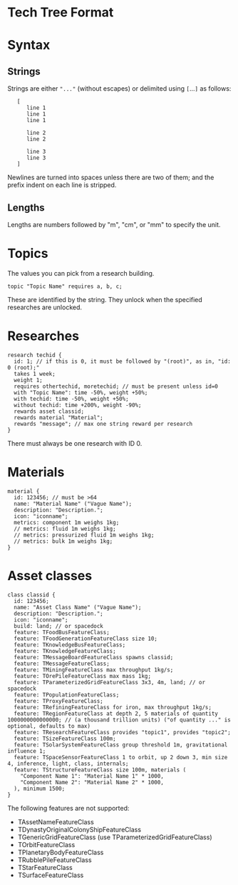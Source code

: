 Tech Tree Format
================

# Syntax

## Strings

Strings are either `"..."` (without escapes) or delimited using `[`...`]` as follows:

```
   [
      line 1
      line 1
      line 1

      line 2
      line 2

      line 3
      line 3
   ]
```

Newlines are turned into spaces unless there are two of them; and the
prefix indent on each line is stripped.

## Lengths

Lengths are numbers followed by "m", "cm", or "mm" to specify the unit.


# Topics

The values you can pick from a research building.

```
topic "Topic Name" requires a, b, c;
```

These are identified by the string. They unlock when the specified researches are unlocked.


# Researches

```
research techid {
  id: 1; // if this is 0, it must be followed by "(root)", as in, "id: 0 (root);"
  takes 1 week;
  weight 1;
  requires othertechid, moretechid; // must be present unless id=0
  with "Topic Name": time -50%, weight +50%;
  with techid: time -50%, weight +50%;
  without techid: time +200%, weight -90%;
  rewards asset classid;
  rewards material "Material";
  rewards "message"; // max one string reward per research
}
```

There must always be one research with ID 0.


# Materials

```
material {
  id: 123456; // must be >64
  name: "Material Name" ("Vague Name");
  description: "Description.";
  icon: "iconname";
  metrics: component 1m weighs 1kg;
  // metrics: fluid 1m weighs 1kg;
  // metrics: pressurized fluid 1m weighs 1kg;
  // metrics: bulk 1m weighs 1kg;
}
```


# Asset classes

```
class classid {
  id: 123456;
  name: "Asset Class Name" ("Vague Name");
  description: "Description.";
  icon: "iconname";
  build: land; // or spacedock
  feature: TFoodBusFeatureClass;
  feature: TFoodGenerationFeatureClass size 10;
  feature: TKnowledgeBusFeatureClass;
  feature: TKnowledgeFeatureClass;
  feature: TMessageBoardFeatureClass spawns classid;
  feature: TMessageFeatureClass;
  feature: TMiningFeatureClass max throughput 1kg/s;
  feature: TOrePileFeatureClass max mass 1kg;
  feature: TParameterizedGridFeatureClass 3x3, 4m, land; // or spacedock
  feature: TPopulationFeatureClass;
  feature: TProxyFeatureClass;
  feature: TRefiningFeatureClass for iron, max throughput 1kg/s;
  feature: TRegionFeatureClass at depth 2, 5 materials of quantity 1000000000000000; // (a thousand trillion units) ("of quantity ..." is optional, defaults to max)
  feature: TResearchFeatureClass provides "topic1", provides "topic2";
  feature: TSizeFeatureClass 100m;
  feature: TSolarSystemFeatureClass group threshold 1m, gravitational influence 1;
  feature: TSpaceSensorFeatureClass 1 to orbit, up 2 down 3, min size 4, inference, light, class, internals;
  feature: TStructureFeatureClass size 100m, materials (
    "Component Name 1": "Material Name 1" * 1000,
    "Component Name 2": "Material Name 2" * 1000,
  ), minimum 1500;
}
```

The following features are not supported:

 * TAssetNameFeatureClass
 * TDynastyOriginalColonyShipFeatureClass
 * TGenericGridFeatureClass (use TParameterizedGridFeatureClass)
 * TOrbitFeatureClass
 * TPlanetaryBodyFeatureClass
 * TRubblePileFeatureClass
 * TStarFeatureClass
 * TSurfaceFeatureClass
